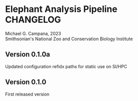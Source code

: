 # Elephant Analysis Pipeline CHANGELOG  

Michael G. Campana, 2023  
Smithsonian's National Zoo and Conservation Biology Institute  

## Version 0.1.0a  
Updated configuration refidx paths for static use on SI/HPC  

## Version 0.1.0  
First released version  
